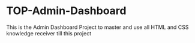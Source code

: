 # TOP-Admin-Dashboard
This is the Admin Dashboard Project to master and use all HTML and CSS knowledge receiver till this project

